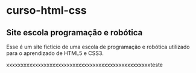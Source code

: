 # curso-html-css

## Site escola programação e robótica
Esse é um site fictício de uma escola de programação e robótica utilizado para o aprendizado de HTML5 e CSS3.


xxxxxxxxxxxxxxxxxxxxxxxxxxxxxxxxxxxxxxxxxxxxxxxxxxteste
